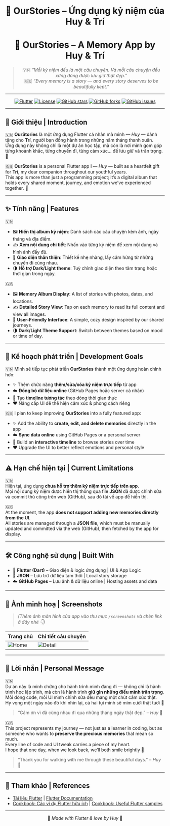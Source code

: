 <div align="center">

# 🌸 OurStories – Ứng dụng kỷ niệm của Huy & Trí  
# 🌸 OurStories – A Memory App by Huy & Trí

> 🇻🇳 *“Mỗi kỷ niệm đều là một câu chuyện. Và mỗi câu chuyện đều xứng đáng được lưu giữ thật đẹp.”*  
> 🇬🇧 *“Every memory is a story — and every story deserves to be beautifully kept.”*

---

[![Flutter](https://img.shields.io/badge/Flutter-3.24+-blue?logo=flutter&logoColor=white)](https://flutter.dev)
[![License](https://img.shields.io/badge/License-MIT-green.svg)](LICENSE)
[![GitHub stars](https://img.shields.io/github/stars/Huy2004P/ourstories?style=social)](https://github.com/Huy2004P/ourstories/stargazers)
[![GitHub forks](https://img.shields.io/github/forks/Huy2004P/ourstories?style=social)](https://github.com/Huy2004P/ourstories/network/members)
[![GitHub issues](https://img.shields.io/github/issues/Huy2004P/ourstories)](https://github.com/Huy2004P/ourstories/issues)

</div>

---

## 📝 Giới thiệu | Introduction

🇻🇳 **OurStories** là một ứng dụng Flutter cá nhân mà mình — *Huy* — dành tặng cho **Trí**, người bạn đồng hành trong những năm tháng thanh xuân.  
Ứng dụng này không chỉ là một dự án học tập, mà còn là nơi mình gom góp từng khoảnh khắc, từng chuyến đi, từng cảm xúc… để lưu giữ và trân trọng. 💖

🇬🇧 **OurStories** is a personal Flutter app I — *Huy* — built as a heartfelt gift for **Trí**, my dear companion throughout our youthful years.  
This app is more than just a programming project; it’s a digital album that holds every shared moment, journey, and emotion we’ve experienced together. 💫

---

## ✨ Tính năng | Features

🇻🇳
- 🖼️ **Hiển thị album kỷ niệm**: Danh sách các câu chuyện kèm ảnh, ngày tháng và địa điểm.  
- ✍️ **Xem nội dung chi tiết**: Nhấn vào từng kỷ niệm để xem nội dung và hình ảnh đầy đủ.  
- 🧭 **Giao diện thân thiện**: Thiết kế nhẹ nhàng, lấy cảm hứng từ những chuyến đi cùng nhau.  
- 🌗 **Hỗ trợ Dark/Light theme**: Tuỳ chỉnh giao diện theo tâm trạng hoặc thời gian trong ngày.

🇬🇧
- 🖼️ **Memory Album Display**: A list of stories with photos, dates, and locations.  
- ✍️ **Detailed Story View**: Tap on each memory to read its full content and view all images.  
- 🧭 **User-Friendly Interface**: A simple, cozy design inspired by our shared journeys.  
- 🌗 **Dark/Light Theme Support**: Switch between themes based on mood or time of day.

---

## 🚀 Kế hoạch phát triển | Development Goals

🇻🇳 Mình sẽ tiếp tục phát triển **OurStories** thành một ứng dụng hoàn chỉnh hơn:
- ✨ Thêm chức năng **thêm/sửa/xóa kỷ niệm trực tiếp** từ app  
- ☁️ **Đồng bộ dữ liệu online** (GitHub Pages hoặc server cá nhân)  
- 📅 Tạo **timeline tương tác** theo dòng thời gian thực  
- ❤️ Nâng cấp UI để thể hiện cảm xúc & phong cách riêng

🇬🇧 I plan to keep improving **OurStories** into a fully featured app:
- ✨ Add the ability to **create, edit, and delete memories** directly in the app  
- ☁️ **Sync data online** using GitHub Pages or a personal server  
- 📅 Build an **interactive timeline** to browse stories over time  
- ❤️ Upgrade the UI to better reflect emotions and personal style

---

## ⚠️ Hạn chế hiện tại | Current Limitations

🇻🇳  
Hiện tại, ứng dụng **chưa hỗ trợ thêm kỷ niệm trực tiếp trên app**.  
Mọi nội dung kỷ niệm được hiển thị thông qua file **JSON** đã được chỉnh sửa và commit thủ công trên web (GitHub), sau đó tải về app để hiển thị.

🇬🇧  
At the moment, the app **does not support adding new memories directly from the UI**.  
All stories are managed through a **JSON file**, which must be manually updated and committed via the web (GitHub), then fetched by the app for display.

---

## 🛠️ Công nghệ sử dụng | Built With

- 🧭 **Flutter (Dart)** – Giao diện & logic ứng dụng | UI & App Logic  
- 📄 **JSON** – Lưu trữ dữ liệu tạm thời | Local story storage  
- ☁️ **GitHub Pages** – Lưu ảnh & dữ liệu online | Hosting assets and data

---

## 📸 Ảnh minh hoạ | Screenshots

> *(Thêm ảnh màn hình của app vào thư mục `/screenshots` và chèn link ở đây nhé 👇)*

| Trang chủ | Chi tiết câu chuyện |
|-----------|----------------------|
| ![Home](screenshots/home.png) | ![Detail](screenshots/story_detail.png) |

---

## 💌 Lời nhắn | Personal Message

🇻🇳  
Dự án này là minh chứng cho hành trình mình đang đi — không chỉ là hành trình học lập trình, mà còn là hành trình **giữ gìn những điều mình trân trọng**.  
Mỗi dòng code, mỗi UI mình chỉnh sửa đều mang một chút cảm xúc thật.  
Hy vọng một ngày nào đó khi nhìn lại, cả hai tụi mình sẽ mỉm cười thật tươi 🌿

> “Cảm ơn vì đã cùng nhau đi qua những tháng ngày thật đẹp.” – *Huy* 🫶

🇬🇧  
This project represents my journey — not just as a learner in coding, but as someone who wants to **preserve the precious memories** that mean so much.  
Every line of code and UI tweak carries a piece of my heart.  
I hope that one day, when we look back, we’ll both smile brightly 🌿

> “Thank you for walking with me through these beautiful days.” – *Huy* 🫶

---

## 📎 Tham khảo | References

- [Tài liệu Flutter](https://flutter.dev) | [Flutter Documentation](https://flutter.dev)  
- [Cookbook: Các ví dụ Flutter hữu ích](https://docs.flutter.dev/cookbook) | [Cookbook: Useful Flutter samples](https://docs.flutter.dev/cookbook)

---

<div align="center">
  
💖 *Made with Flutter & love by Huy* 💖  

</div>
